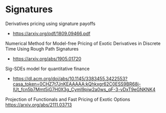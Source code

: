 # Signatures

Derivatives pricing using signature payoffs

+ https://arxiv.org/pdf/1809.09466.pdf

Numerical Method for Model-free Pricing of Exotic Derivatives in Discrete Time Using Rough Path Signatures
 
+ https://arxiv.org/abs/1905.01720

Sig-SDEs model for quantitative finance

+ https://dl.acm.org/doi/abs/10.1145/3383455.3422553?casa_token=0CHZ7t7JnKEAAAAA:kQhkxgr62C0ESS9BR68j-IUt_fcn5b7Mmt5iG7H0X3g_Cyml9piw2a0ws_qF-3-vDxT9eGNKNK4

Projection of Functionals and Fast Pricing of Exotic Options
https://arxiv.org/abs/2111.03713